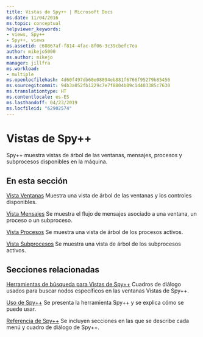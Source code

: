 ```yaml
---
title: Vistas de Spy++ | Microsoft Docs
ms.date: 11/04/2016
ms.topic: conceptual
helpviewer_keywords:
- views, Spy++
- Spy++, views
ms.assetid: c60867af-f814-4fac-8f06-3c39cbefc7ea
author: mikejo5000
ms.author: mikejo
manager: jillfra
ms.workload:
- multiple
ms.openlocfilehash: 4d60f497db60e08094eb881f6766f95279b85456
ms.sourcegitcommit: 94b3a052fb1229c7e7f8804b09c1d403385c7630
ms.translationtype: HT
ms.contentlocale: es-ES
ms.lasthandoff: 04/23/2019
ms.locfileid: "62902574"
---
```

# <a name="spy-views"></a>Vistas de Spy++
Spy++ muestra vistas de árbol de las ventanas, mensajes, procesos y subprocesos disponibles en la máquina.

## <a name="in-this-section"></a>En esta sección
 [Vista Ventanas](../debugger/windows-view.md) Muestra una vista de árbol de las ventanas y los controles disponibles.

 [Vista Mensajes](../debugger/messages-view.md) Se muestra el flujo de mensajes asociado a una ventana, un proceso o un subproceso.

 [Vista Procesos](../debugger/processes-view.md) Se muestra una vista de árbol de los procesos activos.

 [Vista Subprocesos](../debugger/threads-view.md) Se muestra una vista de árbol de los subprocesos activos.

## <a name="related-sections"></a>Secciones relacionadas
 [Herramientas de búsqueda para Vistas de Spy++](../debugger/search-tools-for-spy-increment-views.md) Cuadros de diálogo usados para buscar nodos específicos en las ventanas Vistas de Spy++.

 [Uso de Spy++](../debugger/using-spy-increment.md) Se presenta la herramienta Spy++ y se explica cómo se puede usar.

 [Referencia de Spy++](../debugger/spy-increment-reference.md) Se incluyen secciones en las que se describe cada menú y cuadro de diálogo de Spy++.
